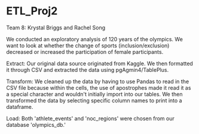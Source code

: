 # ETL_Proj2

Team 8: Krystal Briggs and Rachel Song

We conducted an exploratory analysis of 120 years of the olympics. We want to look at whether the change of sports (inclusion/exclusion) decreased or increased the participation of female participants. 

Extract: Our original data source originated from Kaggle. We then formatted it through CSV and extracted the data using pgAgmin4/TablePlus.


Transform: We cleaned up the data by having to use Pandas to read in the CSV file because within the cells, the use of apostrophes made it read it as a special character and wouldn't initially import into our tables. We then transformed the data by selecting specific column names to print into a dataframe.


Load: Both 'athlete_events' and 'noc_regions' were chosen from our database 'olympics_db.'